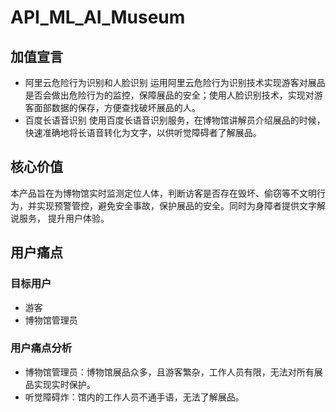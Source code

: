 # API_ML_AI_Museum
## 加值宣言
* 阿里云危险行为识别和人脸识别
运用阿里云危险行为识别技术实现游客对展品是否会做出危险行为的监控，保障展品的安全；使用人脸识别技术，实现对游客面部数据的保存，方便查找破坏展品的人。
* 百度长语音识别
使用百度长语音识别服务，在博物馆讲解员介绍展品的时候，快速准确地将长语音转化为文字，以供听觉障碍者了解展品。

## 核心价值
本产品旨在为博物馆实时监测定位人体，判断访客是否存在毁坏、偷窃等不文明行为，并实现预警管控，避免安全事故，保护展品的安全。同时为身障者提供文字解说服务，
提升用户体验。

## 用户痛点
### 目标用户
* 游客
* 博物馆管理员
### 用户痛点分析
* 博物馆管理员：博物馆展品众多，且游客繁杂，工作人员有限，无法对所有展品实现实时保护。
* 听觉障碍炸：馆内的工作人员不通手语，无法了解展品。
